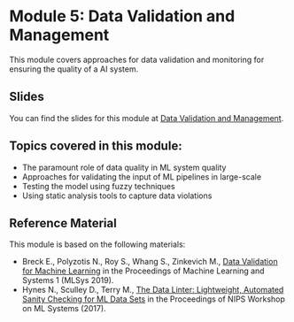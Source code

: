 # Module 5: Data Validation and Management

This module covers approaches for data validation and monitoring for ensuring the quality of a AI system. 

## Slides

You can find the slides for this module at [Data Validation and Management](05_data_validation/05_data_validation_slides.pdf).


## Topics covered in this module:

- The paramount role of data quality in ML system quality
- Approaches for validating the input of ML pipelines in large-scale
- Testing the model using fuzzy techniques
- Using static analysis tools to capture data violations 


## Reference Material

This module is based on the following materials:
- Breck E., Polyzotis N., Roy S., Whang S., Zinkevich M., [Data Validation for Machine Learning](https://mlsys.org/Conferences/2019/doc/2019/167.pdf) in the Proceedings of Machine Learning and Systems 1 (MLSys 2019).
- Hynes N., Sculley D., Terry M., [The Data Linter: Lightweight, Automated Sanity Checking for ML Data Sets](https://research.google/pubs/pub47352/) in the Proceedings of NIPS Workshop on ML Systems (2017).